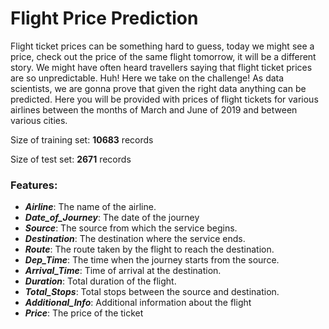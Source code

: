 # Flight Price Prediction
Flight ticket prices can be something hard to guess, today we might see a price, check out the price of the same flight tomorrow, it will be a different story. We might have often heard travellers saying that flight ticket prices are so unpredictable. Huh! Here we take on the challenge! As data scientists, we are gonna prove that given the right data anything can be predicted. Here you will be provided with prices of flight tickets for various airlines between the months of March and June of 2019 and between various cities.

Size of training set: **10683** records

Size of test set: **2671** records

### Features:

- ***Airline***: The name of the airline.
- ***Date_of_Journey***: The date of the journey
- ***Source***: The source from which the service begins.
- ***Destination***: The destination where the service ends.
- ***Route***: The route taken by the flight to reach the destination.
- ***Dep_Time***: The time when the journey starts from the source.
- ***Arrival_Time***: Time of arrival at the destination.
- ***Duration***: Total duration of the flight.
- ***Total_Stops***: Total stops between the source and destination.
- ***Additional_Info***: Additional information about the flight
- ***Price***: The price of the ticket
